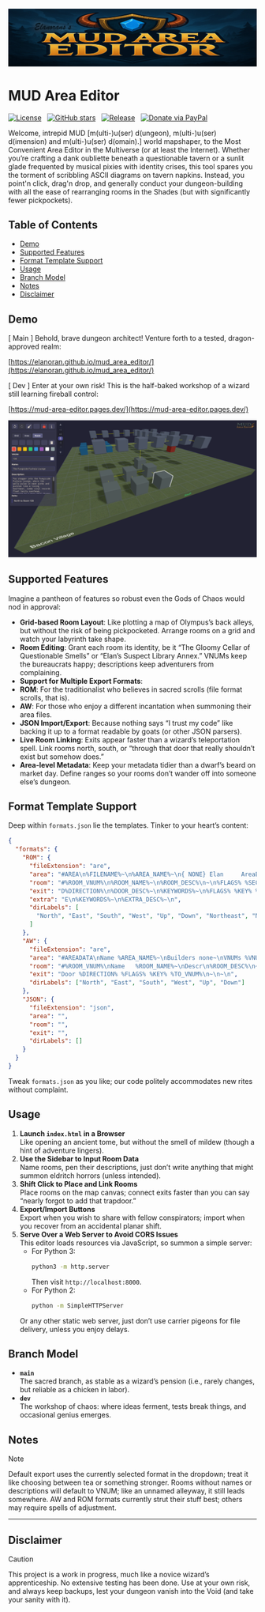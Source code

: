 ![Banner](assets/images/editor-banner.jpg)

# MUD Area Editor

[![License](https://img.shields.io/github/license/Elanoran/mud_area_editor)](https://github.com/Elanoran/mud_area_editor/blob/main/LICENSE)&nbsp;&nbsp;&nbsp;[![GitHub stars](https://img.shields.io/github/stars/Elanoran/mud_area_editor?style=social)](https://github.com/Elanoran/mud_area_editor/stargazers)&nbsp;&nbsp;&nbsp;[![Release](https://img.shields.io/github/v/tag/Elanoran/mud_area_editor?label=latest%20tag)](https://github.com/Elanoran/mud_area_editor/releases)&nbsp;&nbsp;&nbsp;[![Donate via PayPal](https://img.shields.io/badge/Donate-PayPal-blue?logo=paypal)](https://paypal.me/Elanoran?country.x=DK&locale.x=da_DK)

Welcome, intrepid MUD [m(ulti-)u(ser) d(ungeon), m(ulti-)u(ser) d(imension) and m(ulti-)u(ser) d(omain).] world mapshaper, to the Most Convenient Area Editor in the Multiverse (or at least the Internet). Whether you’re crafting a dank oubliette beneath a questionable tavern or a sunlit glade frequented by musical pixies with identity crises, this tool spares you the torment of scribbling ASCII diagrams on tavern napkins. Instead, you point'n click, drag'n drop, and generally conduct your dungeon-building with all the ease of rearranging rooms in the Shades (but with significantly fewer pickpockets).

## Table of Contents

- [Demo](#demo)
- [Supported Features](#supported-features)
- [Format Template Support](#format-template-support)
- [Usage](#usage)
- [Branch Model](#branch-model)
- [Notes](#notes)
- [Disclaimer](#disclaimer)

## Demo

[ Main ] Behold, brave dungeon architect! Venture forth to a tested, dragon-approved realm:  

[https://elanoran.github.io/mud_area_editor/](https://elanoran.github.io/mud_area_editor/)

[ Dev ] Enter at your own risk! This is the half-baked workshop of a wizard still learning fireball control:  

[https://mud-area-editor.pages.dev/](https://mud-area-editor.pages.dev/)

![Screenshot of the MUD Area Editor](assets/images/Screenshot.png)

## Supported Features

Imagine a pantheon of features so robust even the Gods of Chaos would nod in approval:

- **Grid-based Room Layout**: Like plotting a map of Olympus’s back alleys, but without the risk of being pickpocketed. Arrange rooms on a grid and watch your labyrinth take shape.
- **Room Editing**: Grant each room its identity, be it “The Gloomy Cellar of Questionable Smells” or “Elan’s Suspect Library Annex.” VNUMs keep the bureaucrats happy; descriptions keep adventurers from complaining.
- **Support for Multiple Export Formats**:
- **ROM**: For the traditionalist who believes in sacred scrolls (file format scrolls, that is).
- **AW**: For those who enjoy a different incantation when summoning their area files.
- **JSON Import/Export**: Because nothing says “I trust my code” like backing it up to a format readable by goats (or other JSON parsers).
- **Live Room Linking**: Exits appear faster than a wizard’s teleportation spell. Link rooms north, south, or “through that door that really shouldn’t exist but somehow does.”
- **Area-level Metadata**: Keep your metadata tidier than a dwarf’s beard on market day. Define ranges so your rooms don’t wander off into someone else’s dungeon.

## Format Template Support

Deep within `formats.json` lie the templates. Tinker to your heart’s content:

```json
{
  "formats": {
    "ROM": {
      "fileExtension": "are",
      "area": "#AREA\n%FILENAME%~\n%AREA_NAME%~\n{ NONE} Elan     AreaEditor~\n%VNUM_MIN% %VNUM_MAX%\n\n#MOBILES\n#0\n\n#OBJECTS\n#0\n\n#ROOMS\n%ROOMS%#0\n\n#RESETS\nS\n\n#SHOPS\n0\n\n#SPECIALS\nS\n\n#$\n",
      "room": "#%ROOM_VNUM%\n%ROOM_NAME%~\n%ROOM_DESC%\n~\n%FLAGS% %SECTOR% %UNKNOWN%\n%EXITS%%EXTRAS%S\n",
      "exit": "D%DIRECTION%\n%DOOR_DESC%~\n%KEYWORDS%~\n%FLAGS% %KEY% %TO_VNUM%\n",
      "extra": "E\n%KEYWORDS%~\n%EXTRA_DESC%~\n",
      "dirLabels": [
        "North", "East", "South", "West", "Up", "Down", "Northeast", "Northwest", "Southeast", "Southwest"
      ]
    },
    "AW": {
      "fileExtension": "are",
      "area": "#AREADATA\nName %AREA_NAME%~\nBuilders none~\nVNUMs %VNUM_MIN% %VNUM_MAX%\nCredits { NONE} Elan     AreaEditor~\nSecurity 9\nFlags 0\nEnd\n\n#MOBDATA\n#0\n\n#OBJDATA\n#0\n\n#ROOMDATA\n%ROOMS%#0\n\n#RESETS\nS\n\n#MOBPROGS\n#0\n\n#OBJPROGS\n#0\n\n#ROOMPROGS\n#0\n\n#$\n",
      "room": "#%ROOM_VNUM%\nName   %ROOM_NAME%~\nDescr\n%ROOM_DESC%\n~\nFlags  %FLAGS% %EXTRA_FLAGS%\nSect   %SECTOR%\n%EXITS%End\n",
      "exit": "Door %DIRECTION% %FLAGS% %KEY% %TO_VNUM%\n~\n~\n",
      "dirLabels": ["North", "East", "South", "West", "Up", "Down"]
    },
    "JSON": {
      "fileExtension": "json",
      "area": "",
      "room": "",
      "exit": "",
      "dirLabels": []
    }
  }
}
```

Tweak `formats.json` as you like; our code politely accommodates new rites without complaint.

## Usage

1. **Launch `index.html` in a Browser**  
   Like opening an ancient tome, but without the smell of mildew (though a hint of adventure lingers).
2. **Use the Sidebar to Input Room Data**  
   Name rooms, pen their descriptions, just don’t write anything that might summon eldritch horrors (unless intended).
3. **Shift Click to Place and Link Rooms**  
   Place rooms on the map canvas; connect exits faster than you can say “nearly forgot to add that trapdoor.”
4. **Export/Import Buttons**  
   Export when you wish to share with fellow conspirators; import when you recover from an accidental planar shift.
5. **Serve Over a Web Server to Avoid CORS Issues**  
   This editor loads resources via JavaScript, so summon a simple server:
   - For Python 3:  
     ```bash
     python3 -m http.server
     ```
     Then visit `http://localhost:8000`.
   - For Python 2:  
     ```bash
     python -m SimpleHTTPServer
     ```
   Or any other static web server, just don’t use carrier pigeons for file delivery, unless you enjoy delays.

## Branch Model

- **`main`**  
  The sacred branch, as stable as a wizard’s pension (i.e., rarely changes, but reliable as a chicken in labor).
- **`dev`**  
  The workshop of chaos: where ideas ferment, tests break things, and occasional genius emerges.

## Notes

> [!NOTE]
> Default export uses the currently selected format in the dropdown; treat it like choosing between tea or something stronger.
> Rooms without names or descriptions will default to VNUM; like an unnamed alleyway, it still leads somewhere.
> AW and ROM formats currently strut their stuff best; others may require spells of adjustment.

---

## Disclaimer

> [!CAUTION]
> This project is a work in progress, much like a novice wizard’s apprenticeship.
> No extensive testing has been done.
> Use at your own risk, and always keep backups, lest your dungeon vanish into the Void (and take your sanity with it).
